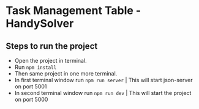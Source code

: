 # Task Management Table - HandySolver

## Steps to run the project

- Open the project in terminal.
- Run `npm install`
- Then same project in one more terminal.
- In first terminal window run `npm run server` | This will start json-server on port 5001
- In second terminal window run `npm run dev` | This will start the project on port 5000

